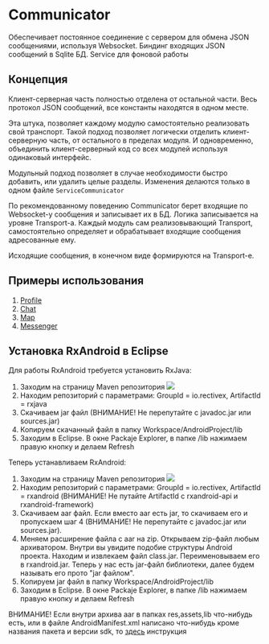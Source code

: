 Communicator
============
Обеспечивает постоянное соединение с сервером для обмена JSON сообщениями, используя Websocket. Биндинг входящих JSON сообщений в Sqlite БД. Service для фоновой работы

Концепция
---------
Клиент-серверная часть полностью отделена от остальной части. Весь протокол JSON сообщений, все константы находятся в одном месте.

Эта штука, позволяет каждому модулю самостоятельно реализовать свой транспорт. Такой подход позволяет логически отделить клиент-серверную часть, от остального в пределах модуля. И одновременно, объединить клиент-серверный код со всех модулей используя одинаковый интерфейс. 

Модульный подход позволяет в случае необходимости быстро добавить, или удалить целые разделы. Изменения делаются только в одном файле `ServiceCommunicator`


По рекомендованному поведению Communicator берет входящие по Websocket-у сообщения и записывает их в БД. Логика записывается на уровне Transport-а. Каждый модуль сам реализовывающий Transport, самостоятельно определяет и обрабатывает входящие сообщения адресованные ему.

Исходящие сообщения, в конечном виде формируются на Transport-е.

Примеры использования
------------------
1. [Profile][31] 
2. [Chat][32]
3. [Map][33]
4. [Messenger][34]

Установка RxAndroid в Eclipse
-----------------------------
Для работы RxAndroid требуется установить RxJava: 

1. Заходим на страницу Maven репозитория <a href='http://search.maven.org/#search%7Cga%7C1%7Crxjava'><img src='http://img.shields.io/maven-central/v/io.reactivex/rxjava.svg'></a>
2. Находим репозиторий с параметрами: GroupId = io.rectivex, ArtifactId = rxjava
3. Скачиваем jar файл (ВНИМАНИЕ! Не перепутайте с javadoc.jar или sources.jar)
4. Копируем скачанный файл в папку Workspaсe/AndroidProject/lib   
5. Заходим в Eclipse. В окне Packaje Explorer, в папке /lib нажимаем правую кнопку и делаем Refresh

Теперь устанавливаем RxAndroid:

1. Заходим на страницу Maven репозитория <a href='http://search.maven.org/#search%7Cga%7C1%7Crxandroid'><img src='http://img.shields.io/maven-central/v/io.reactivex/rxandroid.svg'></a>
2. Находим репозиторий с параметрами: GroupId = io.rectivex, ArtifactId = rxandroid (ВНИМАНИЕ! Не путайте ArtifactId с rxandroid-api и rxandroid-framework)
3. Скачиваем aar файл. Если вместо aar есть jar, то скачиваем его и пропускаем шаг 4 (ВНИМАНИЕ! Не перепутайте с javadoc.jar или sources.jar). 
4. Меняем расширение файла с aar на zip. Открываем zip-файл любым архиватором. Внутри вы увидите подобие структуры Android проекта. Находим и извлекаем файл class.jar. Переименовываем его в rxandroid.jar. Теперь у нас есть jar-файл библиотеки, далее будем называть его прото "jar файлом". 
4. Копируем jar файл в папку Workspaсe/AndroidProject/lib   
5. Заходим в Eclipse. В окне Packaje Explorer, в папке /lib нажимаем правую кнопку и делаем Refresh

ВНИМАНИЕ! Если внутри архива aar в папках res,assets,lib что-нибудь есть, или в файле AndroidManifest.xml написано что-нибудь кроме названия пакета и версии sdk, то [здесь][21] инструкция

[21]: http://www.iphonedroid.com/blog/en/utilizar-ficheros-aar-en-eclipse/#.VwbcWTEiYdI
[31]: https://github.com/Igorpi25/Profile
[32]: https://github.com/Igorpi25/Chat
[33]: https://github.com/Igorpi25/Map
[34]: https://github.com/Igorpi25/Messenger

